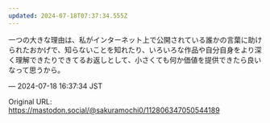 ```yaml
---
updated: 2024-07-18T07:37:34.555Z
---
```


<p>一つの大きな理由は、私がインターネット上で公開されている誰かの言葉に助けられたおかげで、知らないことを知れたり、いろいろな作品や自分自身をより深く理解できたりできてるお返しとして、小さくても何か価値を提供できたら良いなって思うから。</p>

&mdash; 2024-07-18 16:37:34 JST

Original URL: https://mastodon.social/@sakuramochi0/112806347050544189
